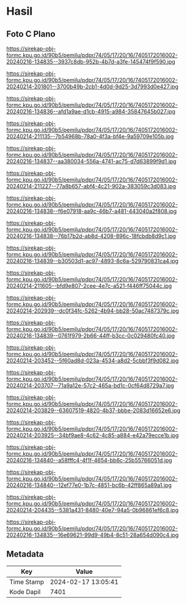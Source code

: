 # Hasil

## Foto C Plano

https://sirekap-obj-formc.kpu.go.id/90b5/pemilu/pdpr/74/05/17/20/16/7405172016002-20240216-134835--3937c8db-952b-4b7d-a3fe-145474f9f590.jpg

https://sirekap-obj-formc.kpu.go.id/90b5/pemilu/pdpr/74/05/17/20/16/7405172016002-20240214-201801--3700b49b-2cb1-4d0d-9d25-3d7993d0e427.jpg

https://sirekap-obj-formc.kpu.go.id/90b5/pemilu/pdpr/74/05/17/20/16/7405172016002-20240216-134836--afd1a9ae-d1cb-4915-a984-35847645b027.jpg

https://sirekap-obj-formc.kpu.go.id/90b5/pemilu/pdpr/74/05/17/20/16/7405172016002-20240214-211135--7b54968b-78a0-4f3a-bf4e-9a59709e105b.jpg

https://sirekap-obj-formc.kpu.go.id/90b5/pemilu/pdpr/74/05/17/20/16/7405172016002-20240216-134837--aa380034-556a-4741-ac75-d7d63899f9d1.jpg

https://sirekap-obj-formc.kpu.go.id/90b5/pemilu/pdpr/74/05/17/20/16/7405172016002-20240214-211227--77a8b657-abf4-4c21-902a-383059c3d083.jpg

https://sirekap-obj-formc.kpu.go.id/90b5/pemilu/pdpr/74/05/17/20/16/7405172016002-20240216-134838--f6e07918-aa9c-46b7-a481-443040a2f808.jpg

https://sirekap-obj-formc.kpu.go.id/90b5/pemilu/pdpr/74/05/17/20/16/7405172016002-20240216-134838--76b17b2d-ab8d-4208-896c-18fcbdb8d9c1.jpg

https://sirekap-obj-formc.kpu.go.id/90b5/pemilu/pdpr/74/05/17/20/16/7405172016002-20240216-134839--b30503d1-ac97-4893-8c6a-529790831ca4.jpg

https://sirekap-obj-formc.kpu.go.id/90b5/pemilu/pdpr/74/05/17/20/16/7405172016002-20240214-211605--bfd9e807-2cee-4e7c-a521-f446ff75044c.jpg

https://sirekap-obj-formc.kpu.go.id/90b5/pemilu/pdpr/74/05/17/20/16/7405172016002-20240214-202939--dc0f34fc-5262-4b94-bb28-50ac7487379c.jpg

https://sirekap-obj-formc.kpu.go.id/90b5/pemilu/pdpr/74/05/17/20/16/7405172016002-20240216-134839--0761f979-2b66-44ff-b3cc-0c029480fc40.jpg

https://sirekap-obj-formc.kpu.go.id/90b5/pemilu/pdpr/74/05/17/20/16/7405172016002-20240214-203452--5f60ad8d-023a-4534-a8d2-5cbbf3f9d082.jpg

https://sirekap-obj-formc.kpu.go.id/90b5/pemilu/pdpr/74/05/17/20/16/7405172016002-20240214-203707--71a9a12e-57c2-465a-bd1c-0cf64d8729a7.jpg

https://sirekap-obj-formc.kpu.go.id/90b5/pemilu/pdpr/74/05/17/20/16/7405172016002-20240214-203829--63607519-4820-4b37-bbbe-2083d16652e6.jpg

https://sirekap-obj-formc.kpu.go.id/90b5/pemilu/pdpr/74/05/17/20/16/7405172016002-20240214-203925--34bf9ae8-4c62-4c85-a884-e42a79ecce1b.jpg

https://sirekap-obj-formc.kpu.go.id/90b5/pemilu/pdpr/74/05/17/20/16/7405172016002-20240216-134840--a58fffc4-4f1f-4654-bb6c-25b55766051d.jpg

https://sirekap-obj-formc.kpu.go.id/90b5/pemilu/pdpr/74/05/17/20/16/7405172016002-20240216-134840--12ef77e0-1b7c-4851-bc6b-42ff865a89a1.jpg

https://sirekap-obj-formc.kpu.go.id/90b5/pemilu/pdpr/74/05/17/20/16/7405172016002-20240214-204435--5381a431-8480-40e7-94a5-0b96861ef6c8.jpg

https://sirekap-obj-formc.kpu.go.id/90b5/pemilu/pdpr/74/05/17/20/16/7405172016002-20240216-134835--16e69621-99d9-49b4-8c51-28a654d090c4.jpg


## Metadata

| Key        | Value               |
| ---------- | ------------------- |
| Time Stamp | 2024-02-17 13:05:41 |
| Kode Dapil | 7401                |



